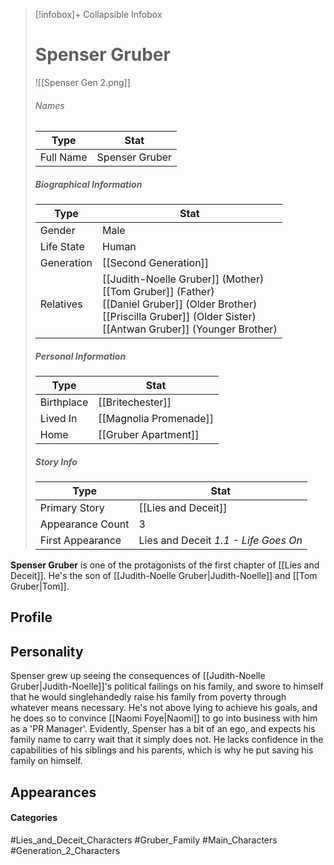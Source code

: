 > [!infobox]+ Collapsible Infobox
> # Spenser Gruber
> ![[Spenser Gen 2.png]] 
> ###### Names 
> | Type | Stat | 
> | ---- | ---- | 
> | Full Name | Spenser Gruber | 
>
> ##### Biographical Information
> | Type | Stat | 
> | ---- | ---- | 
> | Gender | Male | 
> | Life State | Human |
> | Generation | [[Second Generation]] |
> | Relatives | [[Judith-Noelle Gruber]] (Mother)<br>[[Tom Gruber]] (Father)<br>[[Daniel Gruber]] (Older Brother)<br>[[Priscilla Gruber]] (Older Sister)<br>[[Antwan Gruber]] (Younger Brother)
> 
> ##### Personal Information
> | Type | Stat | 
> | ---- | ---- | 
> | Birthplace |[[Britechester]]| 
> | Lived In |[[Magnolia Promenade]]| 
> | Home |[[Gruber Apartment]]| 
> 
> ##### Story Info
> | Type | Stat | 
> | ---- | ---- | 
> | Primary Story | [[Lies and Deceit]] | 
> | Appearance Count | 3 | 
> | First Appearance | Lies and Deceit *1.1 - Life Goes On*

**Spenser Gruber** is one of the protagonists of the first chapter of [[Lies and Deceit]]. He's the son of [[Judith-Noelle Gruber|Judith-Noelle]] and [[Tom Gruber|Tom]].

## Profile

## Personality
Spenser grew up seeing the consequences of [[Judith-Noelle Gruber|Judith-Noelle]]'s political failings on his family, and swore to himself that he would singlehandedly raise his family from poverty through whatever means necessary. He's not above lying to achieve his goals, and he does so to convince [[Naomi Foye|Naomi]] to go into business with him as a 'PR Manager'. Evidently, Spenser has a bit of an ego, and expects his family name to carry wait that it simply does not. He lacks confidence in the capabilities of his siblings and his parents, which is why he put saving his family on himself.

## Appearances

#### Categories
#Lies_and_Deceit_Characters #Gruber_Family #Main_Characters #Generation_2_Characters